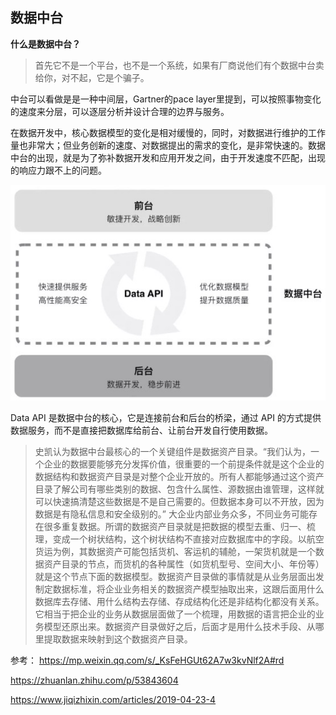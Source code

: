 ## 数据中台
**什么是数据中台？**
>首先它不是一个平台，也不是一个系统，如果有厂商说他们有个数据中台卖给你，对不起，它是个骗子。

中台可以看做是是一种中间层，Gartner的pace layer里提到，可以按照事物变化的速度来分层，可以逐层分析并设计合理的边界与服务。

在数据开发中，核心数据模型的变化是相对缓慢的，同时，对数据进行维护的工作量也非常大；但业务创新的速度、对数据提出的需求的变化，是非常快速的。数据中台的出现，就是为了弥补数据开发和应用开发之间，由于开发速度不匹配，出现的响应力跟不上的问题。

!["数据中台在开发层的位置"](https://raw.githubusercontent.com/Joey-Hu/markdown-noteook/master/just_for_fun/images/shujuzhongtai/shujuzhongtai_intro.jpg)

Data API 是数据中台的核心，它是连接前台和后台的桥梁，通过 API 的方式提供数据服务，而不是直接把数据库给前台、让前台开发自行使用数据。

>史凯认为数据中台最核心的一个关键组件是数据资产目录。“我们认为，一个企业的数据要能够充分发挥价值，很重要的一个前提条件就是这个企业的数据结构和数据资产目录是对整个企业开放的。所有人都能够通过这个资产目录了解公司有哪些类别的数据、包含什么属性、源数据由谁管理，这样就可以快速搞清楚这些数据是不是自己需要的。但数据本身可以不开放，因为数据是有隐私信息和安全级别的。”
大企业内部业务众多，不同业务可能存在很多重复数据。所谓的数据资产目录就是把数据的模型去重、归一、梳理，变成一个树状结构，这个树状结构不直接对应数据库中的字段。以航空货运为例，其数据资产可能包括货机、客运机的辅舱，一架货机就是一个数据资产目录的节点，而货机的各种属性（如货机型号、空间大小、年份等）就是这个节点下面的数据模型。数据资产目录做的事情就是从业务层面出发制定数据标准，将企业业务相关的数据资产模型抽取出来，这跟后面用什么数据库去存储、用什么结构去存储、存成结构化还是非结构化都没有关系。它相当于把企业的业务从数据层面做了一个梳理，用数据的语言把企业的业务模型还原出来。数据资产目录做好之后，后面才是用什么技术手段、从哪里提取数据来映射到这个数据资产目录。














参考：
https://mp.weixin.qq.com/s/_KsFeHGUt62A7w3kvNlf2A#rd

https://zhuanlan.zhihu.com/p/53843604

https://www.jiqizhixin.com/articles/2019-04-23-4

